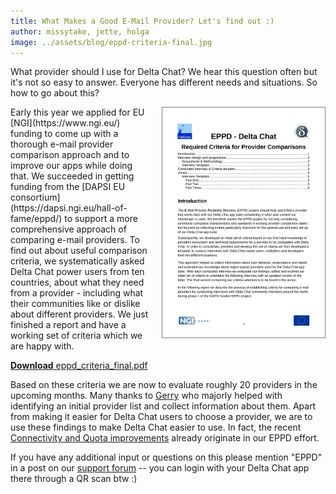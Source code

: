 ```yaml
---
title: What Makes a Good E-Mail Provider? Let's find out :) 
author: missytake, jette, holga
image: ../assets/blog/eppd-criteria-final.jpg
---
```


What provider should I use for Delta Chat?  We hear this question often but it's not so easy to answer. Everyone has different needs and situations. So how to go about this? 

<a href="../assets/blog/eppd_criteria_final.pdf">
    <img src="../assets/blog/eppd-criteria-final.jpg"
        width="260" style="float: right; clear:both; margin-left: 1em; margin-bottom:.2em;border-width: 1px; border-color: grey; border-style: solid;"/>
</a>  
Early this year we applied for EU [NGI](https://www.ngi.eu/) funding to come up with a thorough e-mail provider comparison approach and to improve our apps while doing that. We succeeded in getting funding from the [DAPSI EU consortium](https://dapsi.ngi.eu/hall-of-fame/eppd/) to support a more comprehensive approach of comparing e-mail providers. To find out about useful comparison criteria, we systematically asked Delta Chat power users from ten countries, about what they need from a provider - including what their communities like or dislike about different providers. We just finished a report and have a working set of criteria which we are happy with.

[**Download** eppd_criteria_final.pdf]("../assets/blog/eppd_criteria_final.pdf")

Based on these criteria we are now to evaluate roughly 20 providers in the upcoming months. Many thanks to [Gerry](https://github.com/gerryfrancis) who majorly helped with identifying an initial provider list and collect information about them. Apart from making it easier for Delta Chat users to choose a provider, we are to use these findings to make Delta Chat easier to use. In fact, the recent [Connectivity and Quota improvements](https://delta.chat/en/2021-08-24-updates#connectivity-and-quota) already originate in our EPPD effort. 

If you have any additional input or questions on this please mention "EPPD" in a post on our [support forum](https://support.delta.chat) -- you can login with your Delta Chat app there through a QR scan btw :) 
